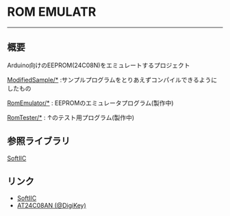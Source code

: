 # ROM EMULATR
---
## 概要
Arduino向けのEEPROM(24C08N)をエミュレートするプロジェクト

[ModifiedSample/\*](ModifiedSample/) :サンプルプログラムをとりあえずコンパイルできるようにしたもの

[RomEmulator/\*](RomEmulator/) : EEPROMのエミュレータプログラム(製作中)

[RomTester/\*](RomTester/) : ↑のテスト用プログラム(製作中)



## 参照ライブラリ
[SoftIIC](https://github.com/cirthix/SoftIIC)

## リンク
<!-- - []() -->
- [SoftIIC](https://github.com/cirthix/SoftIIC)
- [AT24C08AN (@DigiKey)](https://www.digikey.jp/product-detail/ja/microchip-technology/AT24C08AN-10SU-2.7/AT24C08AN-10SU2.7-ND/660356)

